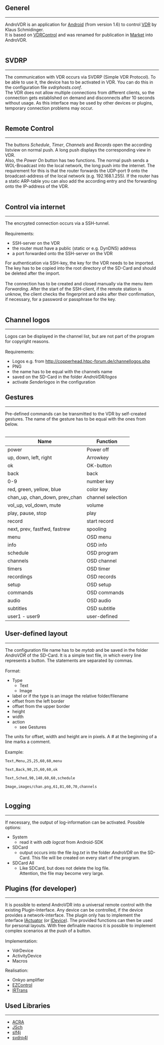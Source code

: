 ## Generel ##

---

AndroVDR is an application for [Android](http://www.android.com) (from version 1.6) to control [VDR](http://tvdr.de) by Klaus Schmidinger.<br>
It is based on <a href='http://www.jollina.de/misc/vdrControlHelp.htm'>VDRControl</a> and was renamed for publication in <a href='http://market.android.com/details?id=de.androvdr'>Market</a> into AndroVDR.<br>
<br>
<h2>SVDRP</h2>
<hr />
The communication with VDR occurs via SVDRP (Simple VDR Protocol). To be able to use it, the device has to be activated in VDR. You can do this in the configuration file <i>svdrphosts.conf</i>.<br>
The VDR does not allow multiple connections from different clients, so the connection gets established on demand and disconnects after 10 seconds without usage. As this interface may be used by other devices or plugins, temporary connection problems may occur.<br>
<br>
<h2>Remote Control</h2>
<hr />
The buttons <i>Schedule</i>, <i>Timer</i>, <i>Channels</i> and <i>Records</i> open the according listview on normal push. A long push displays the corresponding view in VDR.<br>
Also, the <i>Power On</i> button has two functions. The normal push sends a WOL-Broadcast into the local network, the long push into the internet. The requirement for this is that the router forwards the UDP-port 9 onto the broadcast-address of the local network (e.g. 192.168.1.255). If the router has a static ARP-table you can also add the according entry and the forwarding onto the IP-address of the VDR.<br>
<br>
<h2>Control via internet</h2>
<hr />
The encrypted connection occurs via a SSH-tunnel.<br>
<br>
Requirements:<br>
<ul><li>SSH-server on the VDR<br>
</li><li>the router must have a public (static or e.g. DynDNS) address<br>
</li><li>a port forwarded onto the SSH-server on the VDR</li></ul>

For authentication via SSH-key, the key for the VDR needs to be imported. The key has to be copied into the root directory of the SD-Card and should be deleted after the import.<br>
<br>
The connection has to be created and closed manually via the menu item <i>Forwarding</i>. After the start of the SSH-client, if the remote station is unknow, the client checks the fingerprint and asks after their confirmation, if necessary, for a password or passphrase for the key.<br>
<br>
<h2>Channel logos</h2>
<hr />
Logos can be displayed in the channel list, but are not part of the program for copyright reasons.<br>
<br>
Requirements:<br>
<ul><li>Logos e.g. from <a href='http://copperhead.htpc-forum.de/channellogos.php'>http://copperhead.htpc-forum.de/channellogos.php</a>
</li><li>PNG<br>
</li><li>the name has to be equal with the channels name<br>
</li><li>saved on the SD-Card in the folder <i>AndroVDR/logos</i>
</li><li>activate <i>Senderlogos</i> in the configuration</li></ul>

<h2>Gestures</h2>
<hr />
Pre-defined commands can be transmitted to the VDR by self-created gestures. The name of the gesture has to be equal with the ones from below.<br>
<br>
<table><thead><th> <b>Name</b> </th><th> <b>Function</b> </th></thead><tbody>
<tr><td> power </td><td> Power off </td></tr>
<tr><td> up, down, left, right </td><td> Arrowkey</td></tr>
<tr><td> ok </td><td> OK-button </td></tr>
<tr><td> back </td><td> back </td></tr>
<tr><td> 0-9 </td><td> number key </td></tr>
<tr><td> red, green, yellow, blue </td><td> color key </td></tr>
<tr><td> chan_up, chan_down, prev_chan </td><td> channel selection </td></tr>
<tr><td> vol_up, vol_down, mute </td><td> volume </td></tr>
<tr><td> play, pause, stop </td><td> play </td></tr>
<tr><td> record </td><td> start record </td></tr>
<tr><td> next, prev, fastfwd, fastrew </td><td> spooling </td></tr>
<tr><td> menu </td><td> OSD menu </td></tr>
<tr><td> info </td><td> OSD info </td></tr>
<tr><td> schedule </td><td> OSD program </td></tr>
<tr><td> channels </td><td> OSD channel </td></tr>
<tr><td> timers </td><td> OSD timer </td></tr>
<tr><td> recordings </td><td> OSD records </td></tr>
<tr><td> setup </td><td> OSD setup </td></tr>
<tr><td> commands </td><td> OSD commands </td></tr>
<tr><td> audio </td><td> OSD audio </td></tr>
<tr><td> subtitles </td><td> OSD subtitle </td></tr>
<tr><td> user1 - user9 </td><td> user-defined </td></tr></tbody></table>

<h2>User-defined layout</h2>
<hr />
The configuration file name has to be <i>mytab</i> and be saved in the folder <i>AndroVDR</i> of the SD-Card. It is a simple text file, in which every line represents a button. The statements are separated by commas.<br>
<br>
Format:<br>
<ul><li>Type<br>
<ul><li>Text<br>
</li><li>Image<br>
</li></ul></li><li>label or if the type is an image the relative folder/filename<br>
</li><li>offset from the left border<br>
</li><li>offset from the upper border<br>
</li><li>height<br>
</li><li>width<br>
</li><li>action<br>
<ul><li>see Gestures</li></ul></li></ul>

The units for offset, width and height are in pixels. A <i>#</i> at the beginning of a line marks a comment.<br>
<br>
Example:<br>
<pre><code>Text,Menu,25,25,60,60,menu<br>
Text,Back,90,25,60,60,ok<br>
Text,Sched,90,140,60,60,schedule<br>
Image,images/chan.png,61,81,60,70,channels<br>
</code></pre>

<h2>Logging</h2>
<hr />
If necessary, the output of log-information can be activated. Possible options:<br>
<ul><li>System<br>
<ul><li>read it with <i>adb logcat</i> from Android-SDK<br>
</li></ul></li><li>SDCard<br>
<ul><li>output occurs into the file <i>log.txt</i> in the folder <i>AndroVDR</i> on the SD-Card. This file will be created on every start of the program.<br>
</li></ul></li><li>SDCard All<br>
<ul><li>Like SDCard, but does not delete the log file.<br>
Attention, the file may become very large.</li></ul></li></ul>

<h2>Plugins (for developer)</h2>
<hr />
It is possible to extend AndroVDR into a universal remote control with the existing Plugin-Interface. Any device can be controlled, if the device provides a network-interface. The plugin only has to implement the interface <a href='http://code.google.com/p/androvdr/source/browse/src/de/androvdr/devices/IActuator.java'>IActuator</a> (or <a href='http://code.google.com/p/androvdr/source/browse/src/de/androvdr/devices/IDevice.java'>IDevice</a>). The provided functions can then be used for personal layouts. With free definable macros it is possible to implement complex scenarios at the push of a button.<br>
<br>
Implementation:<br>
<ul><li>VdrDevice<br>
</li><li>ActivityDevice<br>
</li><li>Macros</li></ul>

Realisation:<br>
<ul><li>Onkyo amplifier<br>
</li><li><a href='http://www.ezcontrol.de'>EZControl</a>
</li><li><a href='http://www.irtrans.de'>IRTrans</a></li></ul>

<h2>Used Libraries</h2>
<hr />
<ul><li><a href='http://acra.googlecode.com'>ACRA</a>
</li><li><a href='http://www.jcraft.com/jsch'>JSch</a>
</li><li><a href='http://www.slf4j.org'>slf4j</a>
</li><li><a href='http://developer.berlios.de/projects/lazybones'>svdrp4l</a>